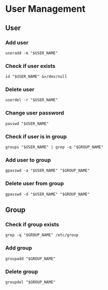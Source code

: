 # User Management
## User
### Add user
```shell
useradd -m "$USER_NAME"
```
### Check if user exists
```shell
id "$USER_NAME" &>/dev/null
```
### Delete user
```shell
userdel -r "$USER_NAME"
```
### Change user password
```shell
passwd "$USER_NAME"
```
### Check if user is in group
```shell
groups "$USER_NAME" | grep -q "$GROUP_NAME"
```
### Add user to group
```shell 
gpasswd -a "$USER_NAME" "$GROUP_NAME"
```
### Delete user from group
```shell
gpasswd -d "$USER_NAME" "$GROUP_NAME"
```
## Group
### Check if group exists
```shell
grep -q "$GROUP_NAME" /etc/group
```
### Add group
```shell
groupadd "$GROUP_NAME"
```
### Delete group
```shell
groupdel "$GROUP_NAME"
```